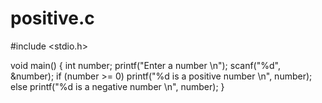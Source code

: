 # positive.c
#include <stdio.h>
 
void main()
{
    int number;
   printf("Enter a number \n");
    scanf("%d", &number);
    if (number >= 0)
        printf("%d is a positive number \n", number);
    else
        printf("%d is a negative number \n", number);
}
